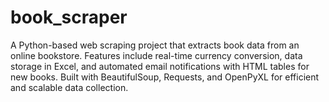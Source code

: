 # book_scraper
A Python-based web scraping project that extracts book data from an online bookstore. Features include real-time currency conversion, data storage in Excel, and automated email notifications with HTML tables for new books. Built with BeautifulSoup, Requests, and OpenPyXL for efficient and scalable data collection.
